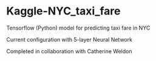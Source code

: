 # Kaggle-NYC_taxi_fare
Tensorflow (Python) model for predicting taxi fare in NYC



Current configuration with 5-layer Neural Network



Completed in collaboration with Catherine Weldon